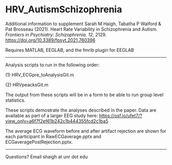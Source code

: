 # HRV_AutismSchizophrenia

Additional information to supplement Sarah M Haigh, Tabatha P Walford & Pat Brosseau (2021). Heart Rate Variability in Schizophrenia and Autism. _Frontiers in Psychiatry: Schizophrenia. 12,_ 2129. https://doi.org/10.3389/fpsyt.2021.760396


Requires MATLAB, EEGLAB, and the fmrib plugin for EEGLAB

--------------------------
Analysis scripts to run in the following order:

(1) HRV_ECGpre_toAnalysisGit.m

(2) HRVpeacksGit.m

The output from these scripts will be in a form to be able to run group level statistics.

These scripts demostrate the analyses described in the paper. Data are available as part of a larger EEG study here: https://osf.io/ufet7/?view_only=a6f7f2ef61b242c1b444355fcd2c1ba5

The average ECG waveform before and after artifact rejection are shown for each participant in RawECGaverage.pptx and ECGaveragePostRejection.pptx.

------------------------------
Questions? Email shaigh at unr dot edu
